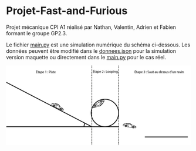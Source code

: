 # Projet-Fast-and-Furious
Projet mécanique CPI A1 réalisé par Nathan, Valentin, Adrien et Fabien formant le groupe GP2.3.
  
Le fichier [main.py](main.py) est une simulation numérique du schéma ci-dessous. Les données peuvent être modifié dans le [donnees.json](donnees.json) pour la simulation version maquette ou directement dans le [main.py](main.py) pour le cas réel.

![Schéma circuit](schema.png)
